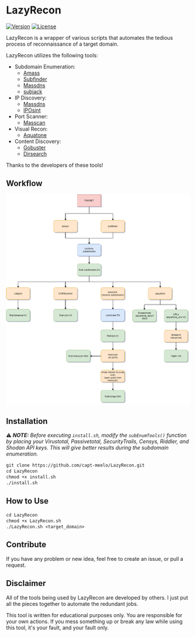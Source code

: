 # LazyRecon
[![Version](https://img.shields.io/badge/Version-v1.0-green.svg)]()
[![License](https://img.shields.io/badge/License-MIT-red.svg)](https://github.com/capt-meelo/LazyRecon/blob/master/LICENSE)

LazyRecon is a wrapper of various scripts that automates the tedious process of reconnaissance of a target domain. 

LazyRecon utilizes the following tools:
- Subdomain Enumeration:
  - [Amass](https://github.com/OWASP/Amass)
  - [Subfinder](https://github.com/subfinder/subfinder)
  - [Massdns](https://github.com/blechschmidt/massdns)
  - [subjack](https://github.com/haccer/subjack)
- IP Discovery:
  - [Massdns](https://github.com/blechschmidt/massdns)
  - [IPOsint](https://github.com/j3ssie/IPOsint)
- Port Scanner:
  - [Masscan](https://github.com/robertdavidgraham/masscan)
- Visual Recon:
  - [Aquatone](https://github.com/michenriksen/aquatone)
- Content Discovery:
  - [Gobuster](https://github.com/OJ/gobuster)
  - [Dirsearch](https://github.com/maurosoria/dirsearch)

Thanks to the developers of these tools!

## Workflow
![Flow](workflow.png)


## Installation
:warning: _**NOTE:** Before executing `install.sh`, modify the `subEnumTools()` function by placing your Virustotal, Passivetotal, SecurityTrails, Censys, Riddler, and Shodan API keys. This will give better results during the subdomain enumeration._
```
git clone https://github.com/capt-meelo/LazyRecon.git
cd LazyRecon
chmod +x install.sh
./install.sh
```

## How to Use
```
cd LazyRecon
chmod +x LazyRecon.sh
./LazyRecon.sh <target_domain>
```

## Contribute

If you have any problem or new idea, feel free to create an issue, or pull a request.


## Disclaimer
All of the tools being used by LazyRecon are developed by others. I just put all the pieces together to automate the redundant jobs.

This tool is written for educational purposes only. You are responsible for your own actions. If you mess something up or break any law while using this tool, it's your fault, and your fault only.
